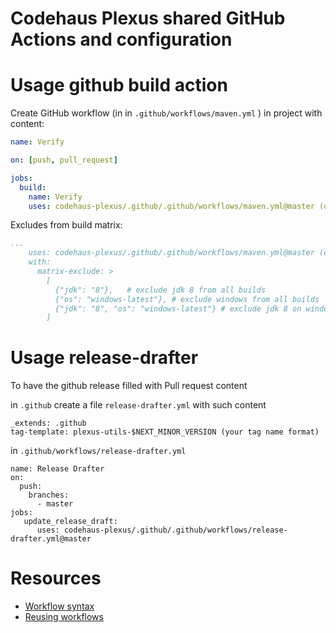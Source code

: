 # Codehaus Plexus shared GitHub Actions and configuration


# Usage github build action

Create GitHub workflow (in in `.github/workflows/maven.yml` ) in project with content:

```yaml
name: Verify

on: [push, pull_request]

jobs:
  build:
    name: Verify
    uses: codehaus-plexus/.github/.github/workflows/maven.yml@master (or tag)

```

Excludes from build matrix:

```yaml
...
    uses: codehaus-plexus/.github/.github/workflows/maven.yml@master (or tag)
    with:
      matrix-exclude: >
        [ 
          {"jdk": "8"},   # exclude jdk 8 from all builds
          {"os": "windows-latest"}, # exclude windows from all builds
          {"jdk": "8", "os": "windows-latest"} # exclude jdk 8 on windows
        ]
```

# Usage release-drafter

To have the github release filled with Pull request content

in `.github` create a file `release-drafter.yml` with such content
```
_extends: .github
tag-template: plexus-utils-$NEXT_MINOR_VERSION (your tag name format)
```

in `.github/workflows/release-drafter.yml`

```
name: Release Drafter
on:
  push:
    branches:
      - master
jobs:
   update_release_draft:
      uses: codehaus-plexus/.github/.github/workflows/release-drafter.yml@master
```

# Resources

- [Workflow syntax](https://docs.github.com/en/actions/learn-github-actions/workflow-syntax-for-github-actions)
- [Reusing workflows](https://docs.github.com/en/actions/learn-github-actions/reusing-workflows)


